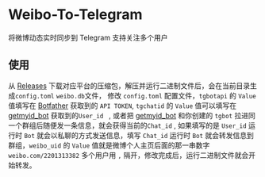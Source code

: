 # Weibo-To-Telegram
将微博动态实时同步到 Telegram 支持关注多个用户

## 使用 

从 [Releases](https://github.com/Privilege-privacy/Weibo-To-Telegram/releases) 下载对应平台的压缩包，解压并运行二进制文件后，会在当前目录生成`config.toml` `weibo.db`文件，
修改 `config.toml` 配置文件，`tgbotapi` 的 `Value`值填写在 [Botfather](https://t.me/botfather) 获取到的 `API TOKEN`, `tgchatid` 的 `Value` 值可以填写在 [getmyid_bot](https://t.me/getmyid_bot) 获取到的`User_id ` , 或者把 [getmyid_bot](https://t.me/getmyid_bot) 和你创建的 `tgbot` 拉进同一个群组后随便发一条信息，就会获得当前的`Chat_id` , 如果填写的是 `User_id` 运行时 `Bot` 就会以私聊的方式发送信息，填写 `Chat_id` 运行时 `Bot` 就会转发信息到群组，`weibo_uid` 的 `Value` 值就是微博个人主页后面的那一串数字 `weibo.com/2201313382` 多个用户用 `,` 隔开，修改完成后，运行二进制文件就会开始转发。